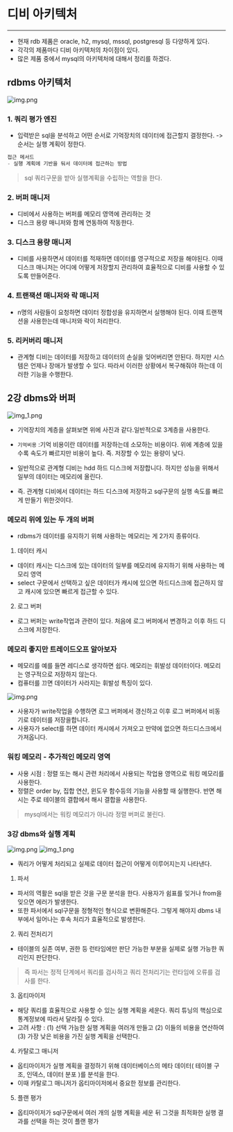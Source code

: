 # 디비 아키텍처

---

- 현재 rdb 제품은 oracle, h2, mysql, mssql, postgresql 등 다양하게 있다. 
- 각각의 제품마다 디비 아키텍처의 차이점이 있다. 
- 많은 제품 중에서 mysql의 아키텍처에 대해서 정리를 하겠다.

## rdbms 아키텍처

 ![img.png](../img/ㅁㄴㅇㅋ.png)
 
### 1. 쿼리 평가 엔진
- 입력받은 sql을 분석하고 어떤 순서로 기억장치의 데이터에 접근할지 결정한다. -> 순서는 실행 계획이 정한다.

```sql
접근 메서드
- 실행 계획에 기반을 둬서 데이터에 접근하는 방법
```

> sql 쿼리구문을 받아 실행계획을 수립하는 역할을 한다.

### 2. 버퍼 매니저
- 디비에서 사용하는 버퍼를 메모리 영역에 관리하는 것
- 디스크 용량 매니저와 함께 연동하여 작동한다.

### 3. 디스크 용량 매니저
- 디비를 사용하면서 데이터를 적재하면 데이터를 영구적으로 저장을 해야된다. 이때 디스크 매니저는 어디에 어떻게 저장할지 관리하여
효율적으로 디비를 사용할 수 있도록 만들어준다.

### 4. 트랜잭션 매니저와 락 매니저
- n명의 사람들이 요청하면 데이터 정합성을 유지하면서 실행해야 된다. 이때 트랜잭션을 사용한는데 매니저와 락이 처리한다.

### 5. 리커버리 매니저
- 관계형 디비는 데이터를 저장하고 데이터의 손실을 잊어버리면 안된다. 하지만 시스템은 언제나 장애가 발생할 수 있다. 따라서 이러한 상황에서 복구해줘야 하는데 이러한 기능을 수행한다.

## 2강 dbms와 버퍼
![img_1.png](../img/img_1.png)

- 기억장치의 계층을 살펴보면 위에 사진과 같다.일반적으로 3계층을 사용한다.
- ``기억비용`` :기억 비용이란 데이터를 저장하는데 소모하는 비용이다. 위에 계층에 있을 수록 속도가 빠르지만 비용이 높다. 즉. 저장할 수 있는 용량이 낮다.

- 일반적으로 관계형 디비는 hdd 하드 디스크에 저장합니다. 하지만 성능을 위해서 일부의 데이터는 메모리에 올린다.
- 즉. 관계형 디비에서 데이터는 하드 디스크에 저장하고 sql구문의 실행 속도를 빠르게 만들기 위한것이다.

### 메모리 위에 있는 두 개의 버퍼

- rdbms가 데이터를 유지하기 위해 사용하는 메모리는 게 2가지 종류이다.
1. 데이터 캐시
- 데이터 캐시는 디스크에 있는 데이터의 일부를 메모리에 유지하기 위해 사용하는 메모리 영역
- select 구문에서 선택하고 싶은 데이터가 캐시에 있으면 하드디스크에 접근하지 않고 캐시에 있으면 빠르게 접근할 수 있다.

2. 로그 버퍼
- 로그 버퍼는 write작업과 관련이 있다. 처음에 로그 버퍼에서 변경하고 이후 하드 디스크에 저장한다.

### 메모리 좋지만 트레이드오프 알아보자
- 메모리를 예를 들면 레디스로 생각하면 쉽다. 메모리는 휘발성 데이터이다. 메모리는 영구적으로 저장하지 않는다.
- 컴퓨터를 끄면 데이터가 사라지는 휘발성 특징이 있다.

![img.png](../img/메모리트레이드오프.png)

- 사용자가 write작업을 수행하면 로그 버퍼에서 갱신하고 이후 로그 버퍼에서 비동기로 데이터를 저장을합니다.
- 사용자가 select를 하면 데이터 캐시에서 가져오고 만약에 없으면 하드디스크에서 가져옵니다.

### 워킹 메모리 - 추가적인 메모리 영역

- 사용 시점 : 정렬 또는 해시 관련 처리에서 사용되는 작업용 영역으로 워킹 메모리를 사용한다.
- 정렬은 order by, 집합 연산, 윈도우 함수등의 기능을 사용할 때 실행한다. 반면 해시는 주로 테이블의 결합에서 해시 결합을 사용한다.

> mysql에서는 워킹 메모리가 아니라 정렬 버퍼로 불린다. 


### 3강 dbms와 실행 계획

![img.png](../img/아키텍처.png)
![img_1.png](../img/쿼리파서.png)

- 쿼리가 어떻게 처리되고 실제로 데이터 접근이 어떻게 이루어지는지 나타낸다.

1. 파서
- 파서의 역활은 sql을 받은 것을 구문 분석을 한다. 사용자가 쉼표를 잊거나 from을 잊으면 에러가 발생한다.
- 또한 파서에서 sql구문을 정형적인 형식으로 변환해준다. 그렇게 해야지 dbms 내부에서 일어나는 후속 처리가 효율적으로 발생한다.

2. 쿼리 전처리기
- 테이블의 실존 여부, 권한 등 런타임에만 판단 가능한 부분을 실제로 실행 가능한 쿼리인지 판단한다.

> 즉 파서는 정적 단계에서 쿼리를 검사하고 쿼리 전처리기는 런타임에 오류를 검사를 한다.

3. 옵티마이저
- 해당 쿼리를 효율적으로 사용할 수 있는 실행 계획을 세운다. 쿼리 튜닝의 핵심으로 통계정보에 따라서 달라질 수 있다.
- 고려 사항 : (1) 선택 가능한 실행 계획을 여러개 만들고 (2) 이들의 비용을 연산하여 (3) 가장 낮은 비용을 가진 실행 계획을 선택한다.

4. 카탈로그 매니저
- 옵티마이저가 실행 계획을 결정하기 위해 데이터베이스의 메타 데이터( 테이블 구조, 인덱스, 데이터 분포 )를 분석을 한다.
- 이때 카탈로그 매니저가 옵티마이저에서 중요한 정보를 관리한다.

5. 플랜 평가
- 옵티마이저가 sql구문에서 여러 개의 실행 계획을 세운 뒤 그것을 최적화한 실행 결과를 선택을 하는 것이 플랜 평가
